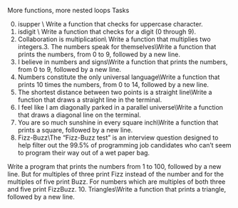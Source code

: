 More functions, more nested loops
Tasks

0. isupper \\ Write a function that checks for uppercase character.
1. isdigit \\ Write a function that checks for a digit (0 through 9).
2. Collaboration is multiplication\\ Write a function that multiplies two integers.3. The numbers speak for themselves\\Write a function that prints the numbers, from 0 to 9, followed by a new line.
4. I believe in numbers and signs\\Write a function that prints the numbers, from 0 to 9, followed by a new line.
5. Numbers constitute the only universal language\\Write a function that prints 10 times the numbers, from 0 to 14, followed by a new line.
6. The shortest distance between two points is a straight line\\Write a function that draws a straight line in the terminal.
7. I feel like I am diagonally parked in a parallel universe\\Write a function that draws a diagonal line on the terminal.
8. You are so much sunshine in every square inch\\Write a function that prints a square, followed by a new line.
9. Fizz-Buzz\\The “Fizz-Buzz test” is an interview question designed to help filter out the 99.5% of programming job candidates who can’t seem to program their way out of a wet paper bag.

Write a program that prints the numbers from 1 to 100, followed by a new line. But for multiples of three print Fizz instead of the number and for the multiples of five print Buzz. For numbers which are multiples of both three and five print FizzBuzz.
10. Triangles\\Write a function that prints a triangle, followed by a new line.
